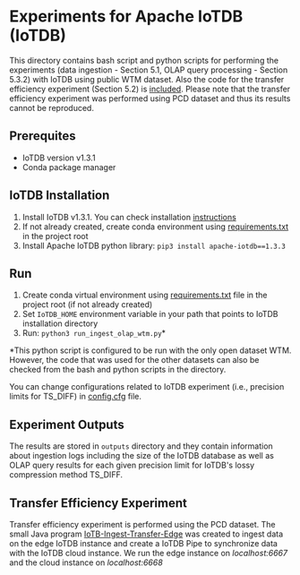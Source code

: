 # Experiments for Apache IoTDB (IoTDB)
This directory contains bash script and python scripts for performing the experiments (data ingestion - Section 5.1, OLAP query processing - Section 5.3.2) with IoTDB using public WTM dataset. Also the code for the transfer efficiency experiment (Section 5.2) is [included](https://github.com/aabduvakhobov/ModelarDB-Analyzer/tree/main/Baselines/IoTDB-experiments/IoTB-Ingest-Transfer-Edge). Please note that the transfer efficiency experiment was performed using PCD dataset and thus its results cannot be reproduced.

## Prerequites
- IoTDB version v1.3.1
- Conda package manager

## IoTDB Installation
1. Install IoTDB v1.3.1. You can check installation [instructions](https://iotdb.apache.org/UserGuide/V1.3.0-2/QuickStart/QuickStart_apache.html)
2. If not already created, create conda environment using [requirements.txt](requirements.txt) in the project root
3. Install Apache IoTDB python library: `pip3 install apache-iotdb==1.3.3`

## Run

1. Create conda virtual environment using [requirements.txt](https://github.com/aabduvakhobov/ModelarDB-Analyzer/blob/main/requirements.txt) file in the project root (if not already created)
2. Set `IoTDB_HOME` environment variable in your path that points to IoTDB installation directory
3. Run: `python3 run_ingest_olap_wtm.py`*

*This python script is configured to be run with the only open dataset WTM. However, the code that was used for the other datasets can also be checked from the bash and python scripts in the directory. 

You can change configurations related to IoTDB experiment (i.e., precision limits for TS_DIFF) in [config.cfg](config.cfg) file.

## Experiment Outputs
The results are stored in `outputs` directory and they contain information about ingestion logs including the size of the IoTDB database as well as OLAP query results for each given precision limit for IoTDB's lossy compression method TS_DIFF.

## Transfer Efficiency Experiment
Transfer efficiency experiment is performed using the PCD dataset. The small Java program [IoTB-Ingest-Transfer-Edge](Baselines/IoTDB-experiments/IoTB-Ingest-Transfer-Edge) was created to  ingest data on the edge IoTDB instance and create a IoTDB Pipe to synchronize data with the IoTDB cloud instance. We run the edge instance on *localhost:6667* and the cloud instance on *localhost:6668*

